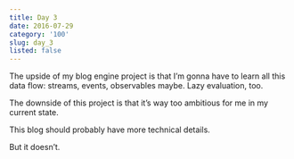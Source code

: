 ```yaml
---
title: Day 3
date: 2016-07-29
category: '100'
slug: day_3
listed: false
---
```


The upside of my blog engine project is that I’m gonna have to learn all this data flow: streams, events, observables maybe. Lazy evaluation, too.

The downside of this project is that it’s way too ambitious for me in my current state.

This blog should probably have more technical details.

But it doesn’t.